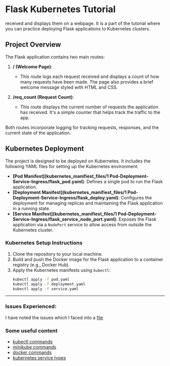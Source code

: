 # Flask Kubernetes Tutorial

received and displays them on a webpage. It is a part of the tutorial where you can practice deploying Flask
applications to Kubernetes clusters.

## Project Overview

The Flask application contains two main routes:

1. **/ (Welcome Page)**:
    - This route logs each request received and displays a count of how many requests have been made. The page also
      provides a brief welcome message styled with HTML and CSS.

2. **/req_count (Request Count)**:
    - This route displays the current number of requests the application has received. It's a simple counter that helps
      track the traffic to the app.

Both routes incorporate logging for tracking requests, responses, and the current state of the application.

## Kubernetes Deployment

The project is designed to be deployed on Kubernetes. It includes the following YAML files for setting up the Kubernetes
environment:

- **[Pod Manifest](kubernetes_manifiest_files/1 Pod-Deployment-Service-Ingress/flask_pod.yaml)**: Defines a single pod to run the Flask application.
- **[Deployment Manifest](kubernetes_manifiest_files/1 Pod-Deployment-Service-Ingress/flask_deploy.yaml)**: Configures the deployment for managing replicas and maintaining the
  Flask application in a
  running state.
- **[Service Manifest](kubernetes_manifiest_files/1 Pod-Deployment-Service-Ingress/flask_service_node_port.yaml)**: Exposes the Flask application via a `NodePort` service to allow
  access from outside the
  Kubernetes cluster.

### Kubernetes Setup Instructions

1. Clone the repository to your local machine.
2. Build and push the Docker image for the Flask application to a container registry (e.g., Docker Hub).
3. Apply the Kubernetes manifests using `kubectl`:
   ```bash
   kubectl apply -f pod.yaml
   kubectl apply -f deployment.yaml
   kubectl apply -f service.yaml
   ```

---

### Issues Experienced:

I have noted the issues which I faced into a
[file](issues_solutions)

### Some useful content

- [kubectl commands](useful_files/KUBECTL_COMMANDS.md)
- [minikube commands](useful_files/MINIKUBE_COMMANDS.md)
- [docker commands](useful_files/DOCKER_COMMANDS.md)
- [kubernetes service types](useful_files/KUBERNETES_SERVICES.md)
